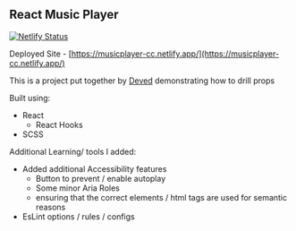 ## React Music Player

[![Netlify Status](https://api.netlify.com/api/v1/badges/c1792198-c3f6-421c-a920-403614eda1f5/deploy-status)](https://app.netlify.com/sites/musicplayer-cc/deploys)

Deployed Site - [https://musicplayer-cc.netlify.app/](https://musicplayer-cc.netlify.app/)

This is a project put together by [Deved](https://www.youtube.com/c/DevEd/featured) demonstrating how to drill props


Built using:
- React
  - React Hooks
- SCSS

Additional Learning/ tools I added:
- Added additional Accessibility features
  - Button to prevent / enable autoplay
  - Some minor Aria Roles
  - ensuring that the correct elements / html tags are used for semantic reasons
- EsLint options / rules / configs